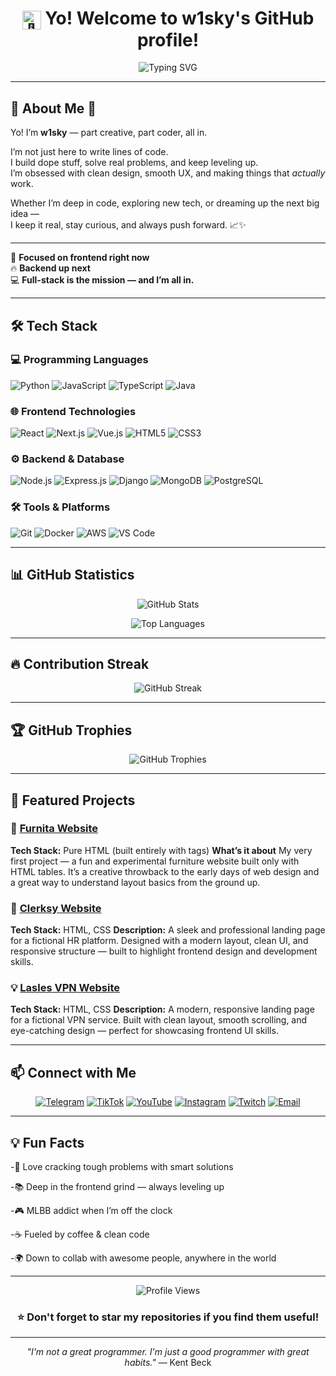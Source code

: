 <div align="center">

<h1>
  <img src="https://github.com/rajput2107/rajput2107/raw/master/Assets/Hi.gif" alt="👋" width="30" style="vertical-align: middle;"/>
  Yo! Welcome to w1sky's GitHub profile!
</h1>
 
![Typing SVG](https://readme-typing-svg.herokuapp.com/?lines=Full+Stack+Developer;Python+%26+JavaScript+Expert;Always+Learning+New+Things;Building+Amazing+Projects&font=Fira%20Code&center=true&width=440&height=45&duration=4000&pause=1000&color=36BCF7)

</div>

---

## 🚀 About Me 👑

Yo! I’m **w1sky** — part creative, part coder, all in.

I’m not just here to write lines of code.  
I build dope stuff, solve real problems, and keep leveling up.  
I’m obsessed with clean design, smooth UX, and making things that *actually* work.

Whether I’m deep in code, exploring new tech, or dreaming up the next big idea —  
I keep it real, stay curious, and always push forward. 📈✨

---

🎯 **Focused on frontend right now**  
🔥 **Backend up next**  
💻 **Full-stack is the mission — and I’m all in.**  

---

## 🛠️ Tech Stack
  
### 💻 Programming Languages
![Python](https://img.shields.io/badge/Python-3776AB?style=for-the-badge&logo=python&logoColor=white)
![JavaScript](https://img.shields.io/badge/JavaScript-F7DF1E?style=for-the-badge&logo=javascript&logoColor=black)
![TypeScript](https://img.shields.io/badge/TypeScript-007ACC?style=for-the-badge&logo=typescript&logoColor=white)
![Java](https://img.shields.io/badge/Java-ED8B00?style=for-the-badge&logo=java&logoColor=white)

### 🌐 Frontend Technologies
![React](https://img.shields.io/badge/React-61DAFB?style=for-the-badge&logo=react&logoColor=black)
![Next.js](https://img.shields.io/badge/Next.js-000000?style=for-the-badge&logo=nextdotjs&logoColor=white)
![Vue.js](https://img.shields.io/badge/Vue.js-35495E?style=for-the-badge&logo=vuedotjs&logoColor=4FC08D)
![HTML5](https://img.shields.io/badge/HTML5-E34F26?style=for-the-badge&logo=html5&logoColor=white)
![CSS3](https://img.shields.io/badge/CSS3-1572B6?style=for-the-badge&logo=css3&logoColor=white)

### ⚙️ Backend & Database
![Node.js](https://img.shields.io/badge/Node.js-43853D?style=for-the-badge&logo=node.js&logoColor=white)
![Express.js](https://img.shields.io/badge/Express.js-404D59?style=for-the-badge)
![Django](https://img.shields.io/badge/Django-092E20?style=for-the-badge&logo=django&logoColor=white)
![MongoDB](https://img.shields.io/badge/MongoDB-4EA94B?style=for-the-badge&logo=mongodb&logoColor=white)
![PostgreSQL](https://img.shields.io/badge/PostgreSQL-316192?style=for-the-badge&logo=postgresql&logoColor=white)

### 🛠️ Tools & Platforms
![Git](https://img.shields.io/badge/Git-F05032?style=for-the-badge&logo=git&logoColor=white)
![Docker](https://img.shields.io/badge/Docker-2496ED?style=for-the-badge&logo=docker&logoColor=white)
![AWS](https://img.shields.io/badge/AWS-232F3E?style=for-the-badge&logo=amazon-aws&logoColor=white)
![VS Code](https://img.shields.io/badge/VS%20Code-007ACC?style=for-the-badge&logo=visual-studio-code&logoColor=white)

---

## 📊 GitHub Statistics

<div align="center">
  
![GitHub Stats](https://github-readme-stats.vercel.app/api?username=w1skyyy&theme=radical&show_icons=true&hide_border=true&count_private=true)

![Top Languages](https://github-readme-stats.vercel.app/api/top-langs/?username=w1skyyy&layout=compact&theme=radical&hide_border=true&langs_count=8)

</div>

---

## 🔥 Contribution Streak

<div align="center">
  
![GitHub Streak](https://github-readme-streak-stats.herokuapp.com/?user=w1skyyy&theme=radical&hide_border=true)

</div>

---

## 🏆 GitHub Trophies

<div align="center">
  
![GitHub Trophies](https://github-profile-trophy.vercel.app/?username=w1skyyy&theme=radical&no-frame=true&no-bg=true&margin-w=4)

</div>

---

## 💼 Featured Projects

### 🚀 [Furnita Website](https://furnitafromw.netlify.app/)
**Tech Stack:** Pure HTML (built entirely with <table> tags) 
**What’s it about** My very first project — a fun and experimental furniture website built only with HTML tables. It’s a creative throwback to the early days of web design and a great way to understand layout basics from the ground up.

### 🌟 [Clerksy Website](https://clerksyfromw.netlify.app/)
**Tech Stack:** HTML, CSS
**Description:** A sleek and professional landing page for a fictional HR platform. Designed with a modern layout, clean UI, and responsive structure — built to highlight frontend design and development skills.

### 💡 [Lasles VPN Website](https://wvpn.netlify.app/)
**Tech Stack:** HTML, CSS 
**Description:** A modern, responsive landing page for a fictional VPN service. Built with clean layout, smooth scrolling, and eye-catching design — perfect for showcasing frontend UI skills.

---

## 📫 Connect with Me

<div align="center">
  
[![Telegram](https://img.shields.io/badge/Telegram-2CA5E0?style=for-the-badge&logo=telegram&logoColor=white)](https://t.me/w1sky)
[![TikTok](https://img.shields.io/badge/TikTok-010101?style=for-the-badge&logo=tiktok&logoColor=white)](https://www.tiktok.com/@w1sky_1008?_t=ZS-8xrTH5CVJv6&_r=1)
[![YouTube](https://img.shields.io/badge/YouTube-FF0000?style=for-the-badge&logo=youtube&logoColor=white)](https://youtube.com/@w1sky?feature=shared)
[![Instagram](https://img.shields.io/badge/Instagram-E4405F?style=for-the-badge&logo=instagram&logoColor=white)](https://www.instagram.com/1._rakhmanov_.1?igsh=anl4YjB1M3NzaTVm)
[![Twitch](https://img.shields.io/badge/Twitch-9146FF?style=for-the-badge&logo=twitch&logoColor=white)](https://www.twitch.tv/w1sky_1008)
[![Email](https://img.shields.io/badge/Email-D14836?style=for-the-badge&logo=gmail&logoColor=white)](w1skysblog@gmail.com)

</div>

---

## 💡 Fun Facts

-🎯 Love cracking tough problems with smart solutions

-📚 Deep in the frontend grind — always leveling up

-🎮 MLBB addict when I’m off the clock

-☕ Fueled by coffee & clean code

-🌍 Down to collab with awesome people, anywhere in the world

---

<div align="center">
  
![Profile Views](https://komarev.com/ghpvc/?username=SIZNING_USERNAME&color=brightgreen&style=for-the-badge)

### ⭐ Don't forget to star my repositories if you find them useful!

</div>

---

<div align="center">

*"I'm not a great programmer. I'm just a good programmer with great habits."* — Kent Beck

</div>
